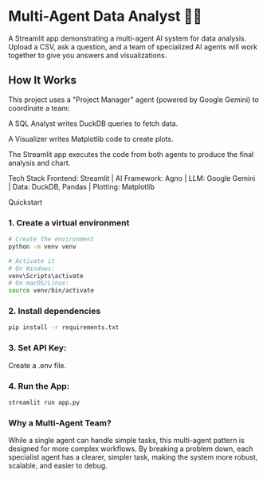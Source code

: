 #  Multi-Agent Data Analyst 🤖🤝
A Streamlit app demonstrating a multi-agent AI system for data analysis. Upload a CSV, ask a question, and a team of specialized AI agents will work together to give you answers and visualizations.

## How It Works
This project uses a "Project Manager" agent (powered by Google Gemini) to coordinate a team:

A SQL Analyst writes DuckDB queries to fetch data.

A Visualizer writes Matplotlib code to create plots.

The Streamlit app executes the code from both agents to produce the final analysis and chart.

Tech Stack
Frontend: Streamlit | AI Framework: Agno | LLM: Google Gemini | Data: DuckDB, Pandas | Plotting: Matplotlib

Quickstart
### 1. Create a virtual environment
```bash
# Create the environment
python -m venv venv

# Activate it
# On Windows:
venv\Scripts\activate
# On macOS/Linux:
source venv/bin/activate
```

### 2. Install dependencies
```bash
pip install -r requirements.txt
```
### 3. Set API Key:

Create a .env file.

### 4. Run the App:

```bash
streamlit run app.py
```


###  Why a Multi-Agent Team?
While a single agent can handle simple tasks, this multi-agent pattern is designed for more complex workflows. By breaking a problem down, each specialist agent has a clearer, simpler task, making the system more robust, scalable, and easier to debug.